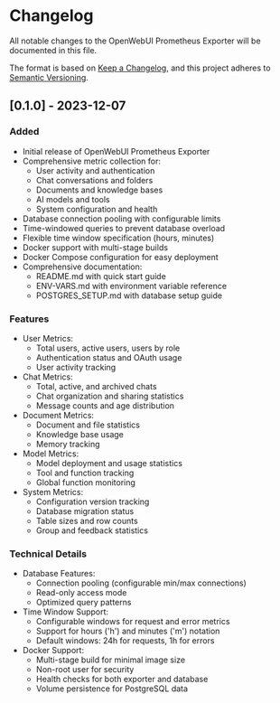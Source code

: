 # Changelog

All notable changes to the OpenWebUI Prometheus Exporter will be documented in this file.

The format is based on [Keep a Changelog](https://keepachangelog.com/en/1.0.0/),
and this project adheres to [Semantic Versioning](https://semver.org/spec/v2.0.0.html).

## [0.1.0] - 2023-12-07

### Added
- Initial release of OpenWebUI Prometheus Exporter
- Comprehensive metric collection for:
  - User activity and authentication
  - Chat conversations and folders
  - Documents and knowledge bases
  - AI models and tools
  - System configuration and health
- Database connection pooling with configurable limits
- Time-windowed queries to prevent database overload
- Flexible time window specification (hours, minutes)
- Docker support with multi-stage builds
- Docker Compose configuration for easy deployment
- Comprehensive documentation:
  - README.md with quick start guide
  - ENV-VARS.md with environment variable reference
  - POSTGRES_SETUP.md with database setup guide

### Features
- User Metrics:
  - Total users, active users, users by role
  - Authentication status and OAuth usage
  - User activity tracking
- Chat Metrics:
  - Total, active, and archived chats
  - Chat organization and sharing statistics
  - Message counts and age distribution
- Document Metrics:
  - Document and file statistics
  - Knowledge base usage
  - Memory tracking
- Model Metrics:
  - Model deployment and usage statistics
  - Tool and function tracking
  - Global function monitoring
- System Metrics:
  - Configuration version tracking
  - Database migration status
  - Table sizes and row counts
  - Group and feedback statistics

### Technical Details
- Database Features:
  - Connection pooling (configurable min/max connections)
  - Read-only access mode
  - Optimized query patterns
- Time Window Support:
  - Configurable windows for request and error metrics
  - Support for hours ('h') and minutes ('m') notation
  - Default windows: 24h for requests, 1h for errors
- Docker Support:
  - Multi-stage build for minimal image size
  - Non-root user for security
  - Health checks for both exporter and database
  - Volume persistence for PostgreSQL data
